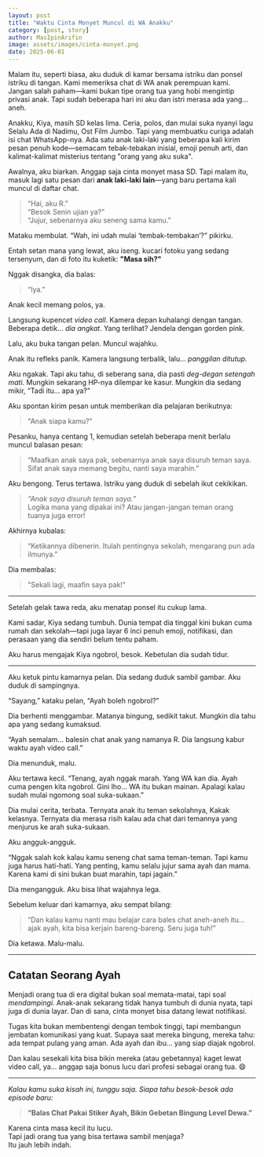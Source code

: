 ```yaml
---
layout: post
title: "Waktu Cinta Monyet Muncul di WA Anakku"
category: [post, story] 
author: MasIpinArifin
image: assets/images/cinta-monyet.png
date: 2025-06-01
---
```


Malam itu, seperti biasa, aku duduk di kamar bersama istriku dan ponsel istriku di tangan. Kami memeriksa chat di WA anak perempuan kami. Jangan salah paham—kami bukan tipe orang tua yang hobi mengintip privasi anak. Tapi sudah beberapa hari ini aku dan istri merasa ada yang... aneh.

Anakku, Kiya, masih SD kelas lima. Ceria, polos, dan mulai suka nyanyi lagu Selalu Ada di Nadimu, Ost Film Jumbo. Tapi yang membuatku curiga adalah isi chat WhatsApp-nya. Ada satu anak laki-laki yang beberapa kali kirim pesan penuh kode—semacam tebak-tebakan inisial, emoji penuh arti, dan kalimat-kalimat misterius tentang "orang yang aku suka".

Awalnya, aku biarkan. Anggap saja cinta monyet masa SD. Tapi malam itu, masuk lagi satu pesan dari **anak laki-laki lain**—yang baru pertama kali muncul di daftar chat.

> “Hai, aku R.”  
> “Besok Senin ujian ya?”  
> “Jujur, sebenarnya aku seneng sama kamu.”

Mataku membulat. “Wah, ini udah mulai ‘tembak-tembakan’?” pikirku.

Entah setan mana yang lewat, aku iseng. kucari fotoku yang sedang tersenyum, dan di foto itu kuketik: **"Masa sih?"**

Nggak disangka, dia balas:

> “Iya.”

Anak kecil memang polos, ya.

Langsung kupencet *video call*. Kamera depan kuhalangi dengan tangan. Beberapa detik... *dia angkat*. Yang terlihat? Jendela dengan gorden pink.

Lalu, aku buka tangan pelan. Muncul wajahku.

Anak itu refleks panik. Kamera langsung terbalik, lalu... *panggilan ditutup.*

Aku ngakak. Tapi aku tahu, di seberang sana, dia pasti *deg-degan setengah mati*. Mungkin sekarang HP-nya dilempar ke kasur. Mungkin dia sedang mikir, “Tadi itu... apa ya?”

Aku spontan kirim pesan untuk memberikan dia pelajaran berikutnya:

> "Anak siapa kamu?"

Pesanku, hanya centang 1, kemudian setelah beberapa menit berlalu muncul balasan pesan:

> “Maafkan anak saya pak, sebenarnya anak saya disuruh teman saya. Sifat anak saya memang begitu, nanti saya marahin.”

Aku bengong. Terus tertawa. Istriku yang duduk di sebelah ikut cekikikan.

> *“Anak saya disuruh teman saya.”*  
> Logika mana yang dipakai ini? Atau jangan-jangan teman orang tuanya juga error!

Akhirnya kubalas:

> “Ketikannya dibenerin. Itulah pentingnya sekolah, mengarang pun ada ilmunya.”

Dia membalas:
> "Sekali lagi, maafin saya pak!"
---

Setelah gelak tawa reda, aku menatap ponsel itu cukup lama.

Kami sadar, Kiya sedang tumbuh. Dunia tempat dia tinggal kini bukan cuma rumah dan sekolah—tapi juga layar 6 inci penuh emoji, notifikasi, dan perasaan yang dia sendiri belum tentu paham.

Aku harus mengajak Kiya ngobrol, besok. Kebetulan dia sudah tidur.

***

Aku ketuk pintu kamarnya pelan. Dia sedang duduk sambil gambar. Aku duduk di sampingnya.

“Sayang,” kataku pelan, “Ayah boleh ngobrol?”

Dia berhenti menggambar. Matanya bingung, sedikit takut. Mungkin dia tahu apa yang sedang kumaksud.

“Ayah semalam... balesin chat anak yang namanya R. Dia langsung kabur waktu ayah video call.”

Dia menunduk, malu.

Aku tertawa kecil. “Tenang, ayah nggak marah. Yang WA kan dia. Ayah cuma pengen kita ngobrol. Gini lho... WA itu bukan mainan. Apalagi kalau sudah mulai ngomong soal suka-sukaan.”

Dia mulai cerita, terbata. Ternyata anak itu teman sekolahnya, Kakak kelasnya. Ternyata dia merasa risih kalau ada chat dari temannya yang menjurus ke arah suka-sukaan.

Aku angguk-angguk.

“Nggak salah kok kalau kamu seneng chat sama teman-teman. Tapi kamu juga harus hati-hati. Yang penting, kamu selalu jujur sama ayah dan mama. Karena kami di sini bukan buat marahin, tapi jagain.”

Dia mengangguk. Aku bisa lihat wajahnya lega.

Sebelum keluar dari kamarnya, aku sempat bilang:

> “Dan kalau kamu nanti mau belajar cara bales chat aneh-aneh itu... ajak ayah, kita bisa kerjain bareng-bareng. Seru juga tuh!”

Dia ketawa. Malu-malu.

---

## Catatan Seorang Ayah

Menjadi orang tua di era digital bukan soal memata-matai, tapi soal *mendampingi*. Anak-anak sekarang tidak hanya tumbuh di dunia nyata, tapi juga di dunia layar. Dan di sana, cinta monyet bisa datang lewat notifikasi.

Tugas kita bukan membentengi dengan tembok tinggi, tapi membangun jembatan komunikasi yang kuat. Supaya saat mereka bingung, mereka tahu: ada tempat pulang yang aman. Ada ayah dan ibu... yang siap diajak ngobrol.

Dan kalau sesekali kita bisa bikin mereka (atau gebetannya) kaget lewat video call, ya… anggap saja bonus lucu dari profesi sebagai orang tua. 😄

---

*Kalau kamu suka kisah ini, tunggu saja. Siapa tahu besok-besok ada episode baru:*

> **“Balas Chat Pakai Stiker Ayah, Bikin Gebetan Bingung Level Dewa.”**

Karena cinta masa kecil itu lucu.  
Tapi jadi orang tua yang bisa tertawa sambil menjaga?  
Itu jauh lebih indah.